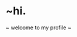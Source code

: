 # ~hi.

~ welcome to my profile ~
<!---
![image](https://media.tenor.com/mDXSUmFtxMgAAAAi/simon-gurren-laggan.gif)
--->

<!---
![Anurag's GitHub stats](https://github-readme-stats.vercel.app/api?username=lant-silva&theme=nord&count_private=true&show_icons=true)
--->
<!---
lant-silva/lant-silva is a ✨ special ✨ repository because its `README.md` (this file) appears on your GitHub profile.
You can click the Preview link to take a look at your changes.
--->

